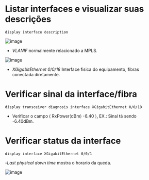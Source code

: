 # Listar interfaces e visualizar suas descrições

```
display interface description
```
![image](https://github.com/user-attachments/assets/3948a189-6684-4fc5-b3b6-6960cf82834a)

- *VLANIF* normalmente relacionado a MPLS.

![image](https://github.com/user-attachments/assets/53a228d8-9c2e-4e00-9769-8bca6d744359)

- *XGigabitEthernet 0/0/18* Interface fisica do equipamento, fibras conectada diretamente.

# Verificar sinal da interface/fibra

```
display transceiver diagnosis interface XGigabitEthernet 0/0/18
```

- Verificar o campo ( RxPower(dBm)    -6.40  ), EX.: Sinal tá sendo -6.40dBm.

# Verificar status da interface
```
display interface XGigabitEthernet 0/0/1
```
-*Last physical down time* mostra o horario da queda.

![image](https://github.com/user-attachments/assets/92caf266-c5aa-4cda-99e0-7f1e564a63ef)
